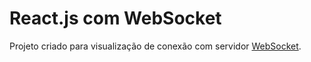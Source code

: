 # React.js com WebSocket

Projeto criado para visualização de conexão com servidor [WebSocket](https://github.com/OfGeraldo/WebSocket).